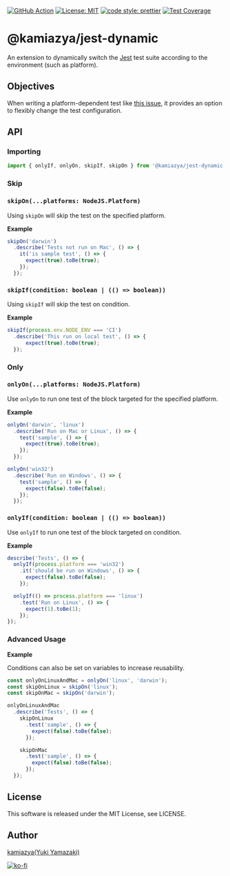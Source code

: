 [![GitHub Action](https://github.com/kamiazya/ts-graphviz/workflows/NodeCI/badge.svg)](https://github.com/kamiazya/ts-graphviz/actions?workflow=NodeCI) [![License: MIT](https://img.shields.io/badge/License-MIT-yellow.svg)](https://opensource.org/licenses/MIT) [![code style: prettier](https://img.shields.io/badge/code_style-prettier-ff69b4.svg)](https://github.com/prettier/prettier) [![Test Coverage](https://api.codeclimate.com/v1/badges/0ec7daa6470b162e8775/test_coverage)](https://codeclimate.com/github/kamiazya/jest-dynamic/test_coverage)

# @kamiazya/jest-dynamic

An extension to dynamically switch the [Jest](https://jestjs.io/) test suite according to the environment (such as platform).

## Objectives

When writing a platform-dependent test like [this issue](https://github.com/facebook/jest/issues/3652), it provides an option to flexibly change the test configuration.

## API

### Importing

```typescript
import { onlyIf, onlyOn, skipIf, skipOn } from '@kamiazya/jest-dynamic';
```

### Skip

### `skipOn(...platforms: NodeJS.Platform)`

Using `skipOn` will skip the test on the specified platform.

**Example**

```typescript
skipOn('darwin')
  .describe('Tests not run on Mac', () => {
    it('is sample test', () => {
      expect(true).toBe(true);
    });
  });
```

### `skipIf(condition: boolean | (() => boolean))`

Using `skipIf` will skip the test on condition.

**Example**

```typescript
skipIf(process.env.NODE_ENV === 'CI')
  .describe('This run on local test', () => {
      expect(true).toBe(true);
  });
```

### Only

### `onlyOn(...platforms: NodeJS.Platform)`

Use `onlyOn` to run one test of the block targeted for the specified platform.

**Example**

```typescript
onlyOn('darwin', 'linux')
  .describe('Run on Mac or Linux', () => {
    test('sample', () => {
      expect(true).toBe(true);
    });
  });

onlyOn('win32')
  .describe('Run on Windows', () => {
    test('sample', () => {
      expect(false).toBe(false);
    });
  });
```

### `onlyIf(condition: boolean | (() => boolean))`

Use `onlyIf` to run one test of the block targeted on condition.

**Example**

```typescript
describe('Tests', () => {
  onlyIf(process.platform === 'win32')
    .it('should be run on Windows', () => {
      expect(false).toBe(false);
    });

  onlyIf(() => process.platform === 'linux')
    .test('Run on Linux', () => {
      expect(1).toBe(1);
    });
});
```

### Advanced Usage

**Example**

Conditions can also be set on variables to increase reusability.

```typescript
const onlyOnLinuxAndMac = onlyOn('linux', 'darwin');
const skipOnLinux = skipOn('linux');
const skipOnMac = skipOn('darwin');

onlyOnLinuxAndMac
  .describe('Tests', () => {
    skipOnLinux
      .test('sample', () => {
        expect(false).toBe(false);
      });

    skipOnMac
      .test('sample', () => {
        expect(false).toBe(false);
      });
  });
```

## License

This software is released under the MIT License, see LICENSE.

## Author

[kamiazya(Yuki Yamazaki)](https://github.com/kamiazya)

[![ko-fi](https://www.ko-fi.com/img/githubbutton_sm.svg)](https://ko-fi.com/W7W5VDNO)

